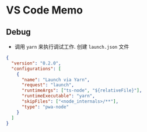 # VS Code Memo

## Debug

- 调用 `yarn` 来执行调试工作. 创建 `launch.json` 文件

```json
{
  "version": "0.2.0",
  "configurations": [
    {
      "name": "Launch via Yarn",
      "request": "launch",
      "runtimeArgs": ["ts-node", "${relativeFile}"],
      "runtimeExecutable": "yarn",
      "skipFiles": ["<node_internals>/**"],
      "type": "pwa-node"
    }
  ]
}

```

